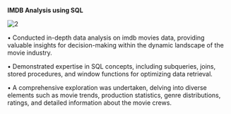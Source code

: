 **IMDB Analysis using SQL**

![2](https://github.com/snehapaherwar/IMDB-Analysis-using-SQL/assets/141404143/441433c9-8888-4844-a1f2-e4d2b60b49f1)


•	Conducted in-depth data analysis on imdb movies data, providing valuable insights for decision-making within the dynamic landscape of the movie industry. 

•	Demonstrated expertise in SQL concepts, including subqueries, joins, stored procedures, and window functions for optimizing data retrieval. 

•	A comprehensive exploration was undertaken, delving into diverse elements such as movie trends, production statistics, genre distributions, ratings, and detailed information about the movie crews.


